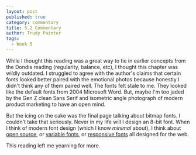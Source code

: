```yaml
---
layout: post
published: true
category: commentary
title: 5.2 Commentary
author: Trudy Painter
tags:
  - Week 5
---
```

While I thought this reading was a great way to tie in earlier concepts from the Dondis reading (regularity, balance, etc), I thought this chapter was wildly outdated. I struggled to agree with the author's claims that certain fonts looked better paired with the emotional photos because honestly I didn't think any of them paired well. The fonts felt stale to me. They looked like the default fonts from 2004 Microsoft Word. But, maybe I'm too jaded by the Gen Z clean Sans Serif and isometric angle photograph of modern product marketing to have an open mind.

But the icing on the cake was the final page talking about bitmap fonts. I couldn't take that seriously. Never in my life will I design an 8-bit font. When I think of modern font design (which I know *minimal* about), I think about [open source](https://www.velvetyne.fr/), or [variable fonts](https://v-fonts.com/), or [responsive fonts](http://btriz.pt/adaptype/) all designed for the web. 

This reading left me yearning for more.